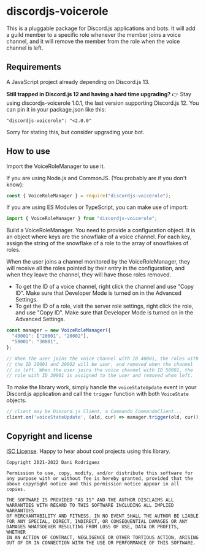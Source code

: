 # discordjs-voicerole

This is a pluggable package for Discord.js applications and bots. It
will add a guild member to a specific role whenever the member joins a
voice channel, and it will remove the member from the role when the
voice channel is left.

## Requirements

A JavaScript project already depending on Discord.js 13.

**Still trapped in Discord.js 12 and having a hard time upgrading?**
👉 Stay using discordjs-voicerole 1.0.1, the last version supporting
Discord.js 12. You can pin it in your package.json like this:

    "discordjs-voicerole": "<2.0.0"

Sorry for stating this, but consider upgrading your bot.

## How to use

Import the VoiceRoleManager to use it.

If you are using Node.js and CommonJS. (You probably are if you don't
know):

```js
const { VoiceRoleManager } = require("discordjs-voicerole");
```

If you are using ES Modules or TypeScript, you can make use of import:

```js
import { VoiceRoleManager } from "discordjs-voicerole";
```

Build a VoiceRoleManager. You need to provide a configuration object.
It is an object where keys are the snowflake of a voice channel.
For each key, assign the string of the snowflake of a role to the
array of snowflakes of roles.

When the user joins a channel monitored by the VoiceRoleManager, they
will receive all the roles pointed by their entry in the configuration,
and when they leave the channel, they will have those roles removed.

* To get the ID of a voice channel, right click the channel and use
  "Copy ID". Make sure that Developer Mode is turned on in the Advanced
  Settings.
* To get the ID of a role, visit the server role settings, right click
  the role, and use "Copy ID". Make sure that Developer Mode is turned
  on in the Advanced Settings.

```js
const manager = new VoiceRoleManager({
  "40001": ["20001", "20002"],
  "50001": "30001",
};

// When the user joins the voice channel with ID 40001, the roles with
// the ID 20001 and 20002 will be user, and removed when the channel
// is left. When the user joins the voice channel with ID 50001, the
// role with ID 30001 is assigned to the user and removed when left.
```

To make the library work, simply handle the `voiceStateUpdate` event
in your Discord.js application and call the `trigger` function with
both `VoiceState` objects.

```js
// client may be Discord.js Client, a Commando CommandoClient...
client.on('voiceStateUpdate', (old, cur) => manager.trigger(old, cur));
```

## Copyright and license

[ISC License](https://opensource.org/licenses/ISC). Happy to hear about
cool projects using this library.

```
Copyright 2021-2022 Dani Rodríguez

Permission to use, copy, modify, and/or distribute this software for
any purpose with or without fee is hereby granted, provided that the
above copyright notice and this permission notice appear in all copies.

THE SOFTWARE IS PROVIDED "AS IS" AND THE AUTHOR DISCLAIMS ALL
WARRANTIES WITH REGARD TO THIS SOFTWARE INCLUDING ALL IMPLIED WARRANTIES
OF MERCHANTABILITY AND FITNESS. IN NO EVENT SHALL THE AUTHOR BE LIABLE
FOR ANY SPECIAL, DIRECT, INDIRECT, OR CONSEQUENTIAL DAMAGES OR ANY
DAMAGES WHATSOEVER RESULTING FROM LOSS OF USE, DATA OR PROFITS, WHETHER
IN AN ACTION OF CONTRACT, NEGLIGENCE OR OTHER TORTIOUS ACTION, ARISING
OUT OF OR IN CONNECTION WITH THE USE OR PERFORMANCE OF THIS SOFTWARE.
```
